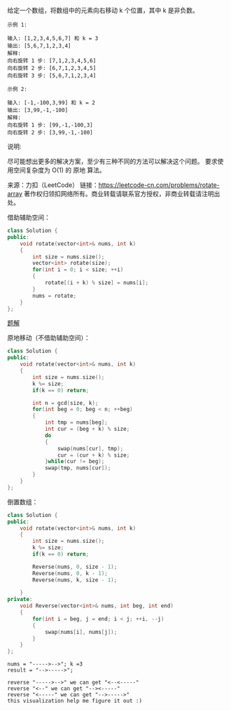 给定一个数组，将数组中的元素向右移动 k 个位置，其中 k 是非负数。

```
示例 1:

输入: [1,2,3,4,5,6,7] 和 k = 3
输出: [5,6,7,1,2,3,4]
解释:
向右旋转 1 步: [7,1,2,3,4,5,6]
向右旋转 2 步: [6,7,1,2,3,4,5]
向右旋转 3 步: [5,6,7,1,2,3,4]

示例 2:

输入: [-1,-100,3,99] 和 k = 2
输出: [3,99,-1,-100]
解释: 
向右旋转 1 步: [99,-1,-100,3]
向右旋转 2 步: [3,99,-1,-100]
```



说明:

尽可能想出更多的解决方案，至少有三种不同的方法可以解决这个问题。
要求使用空间复杂度为 O(1) 的 原地 算法。

来源：力扣（LeetCode）
链接：https://leetcode-cn.com/problems/rotate-array
著作权归领扣网络所有。商业转载请联系官方授权，非商业转载请注明出处。



借助辅助空间：

```cpp
class Solution {
public:
    void rotate(vector<int>& nums, int k) 
    {
        int size = nums.size();
        vector<int> rotate(size);
        for(int i = 0; i < size; ++i)
        {
            rotate[(i + k) % size] = nums[i];
        }    
        nums = rotate;
    }
};
```



[题解](https://leetcode-cn.com/problems/rotate-array/solution/xuan-zhuan-shu-zu-by-leetcode-solution-nipk/)

原地移动（不借助辅助空间）：

```cpp
class Solution {
public:
    void rotate(vector<int>& nums, int k) 
    {
        int size = nums.size();
        k %= size;
        if(k == 0) return;

        int n = gcd(size, k);
        for(int beg = 0; beg < n; ++beg)
        {
            int tmp = nums[beg];
            int cur = (beg + k) % size;
            do
            {
                swap(nums[cur], tmp);
                cur = (cur + k) % size;
            }while(cur != beg);
            swap(tmp, nums[cur]);
        }
    }
};
```



倒置数组：

```cpp
class Solution {
public:
    void rotate(vector<int>& nums, int k) 
    {
        int size = nums.size();
        k %= size;
        if(k == 0) return;

        Reverse(nums, 0, size - 1);
        Reverse(nums, 0, k - 1);
        Reverse(nums, k, size - 1);
        
    }
private:
    void Reverse(vector<int>& nums, int beg, int end)
    {
        for(int i = beg, j = end; i < j; ++i, --j)
        {
            swap(nums[i], nums[j]);
        }
    }
};
```

```
nums = "----->-->"; k =3
result = "-->----->";

reverse "----->-->" we can get "<--<-----"
reverse "<--" we can get "--><-----"
reverse "<-----" we can get "-->----->"
this visualization help me figure it out :)
```

